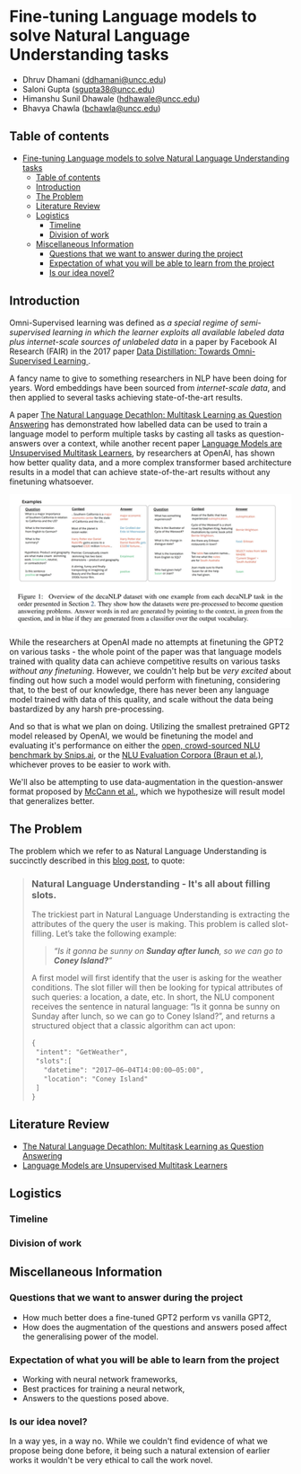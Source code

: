 # Fine-tuning Language models to solve Natural Language Understanding tasks

- Dhruv Dhamani (ddhamani@uncc.edu)
- Saloni Gupta (sgupta38@uncc.edu)
- Himanshu Sunil Dhawale (hdhawale@uncc.edu)
- Bhavya Chawla (bchawla@uncc.edu)

## Table of contents

- [Fine-tuning Language models to solve Natural Language Understanding tasks](#fine-tuning-language-models-to-solve-natural-language-understanding-tasks)
  - [Table of contents](#table-of-contents)
  - [Introduction](#introduction)
  - [The Problem](#the-problem)
  - [Literature Review](#literature-review)
  - [Logistics](#logistics)
    - [Timeline](#timeline)
    - [Division of work](#division-of-work)
  - [Miscellaneous Information](#miscellaneous-information)
    - [Questions that we want to answer during the project](#questions-that-we-want-to-answer-during-the-project)
    - [Expectation of what you will be able to learn from the project](#expectation-of-what-you-will-be-able-to-learn-from-the-project)
    - [Is our idea novel?](#is-our-idea-novel)

## Introduction

Omni-Supervised learning was defined as _a special
regime of semi-supervised learning in which the learner exploits all available labeled data plus internet-scale sources
of unlabeled data_ in a paper by Facebook AI Research (FAIR) in the 2017 paper [Data Distillation: Towards Omni-Supervised Learning
](https://arxiv.org/abs/1712.04440).

A fancy name to give to something researchers in NLP have been doing for years. Word embeddings have been sourced from _internet-scale data_, and then applied to several tasks achieving state-of-the-art results.

A paper [The Natural Language Decathlon:
Multitask Learning as Question Answering](https://arxiv.org/abs/1806.08730) has demonstrated how labelled data can be used to train a language model to perform multiple tasks by casting all tasks as question-answers over a context, while another recent paper [Language Models are Unsupervised Multitask Learners](https://d4mucfpksywv.cloudfront.net/better-language-models/language_models_are_unsupervised_multitask_learners.pdf), by researchers at OpenAI, has shown how better quality data, and a more complex transformer based architecture results in a model that can achieve state-of-the-art results without any finetuning whatsoever.

![Question-answer format](fig1.jpg)

While the researchers at OpenAI made no attempts at finetuning the GPT2 on various tasks - the whole point of the paper was that language models trained with quality data can achieve competitive results on various tasks _without any finetuning_. However, we couldn't help but be _very excited_ about finding out how such a model would perform with finetuning, considering that, to the best of our knowledge, there has never been any language model trained with data of this quality, and scale without the data being bastardized by any harsh pre-processing.

And so that is what we plan on doing. Utilizing the smallest pretrained GPT2 model released by OpenAI, we would be finetuning the model and evaluating it's performance on either the [open, crowd-sourced NLU benchmark by Snips.ai](https://github.com/snipsco/nlu-benchmark/tree/master/2017-06-custom-intent-engines), or the [NLU Evaluation Corpora (Braun et al.)](https://www.sigdial.org/files/workshops/conference18/proceedings/pdf/SIGDIAL22.pdf), whichever proves to be easier to work with.

We'll also be attempting to use data-augmentation in the question-answer format proposed by [McCann et al.](https://arxiv.org/abs/1806.08730), which we hypothesize will result model that generalizes better.

## The Problem

The problem which we refer to as Natural Language Understanding is succinctly described in this [blog post](https://medium.com/snips-ai/benchmarking-natural-language-understanding-systems-google-facebook-microsoft-and-snips-2b8ddcf9fb19.), to quote:

> ### Natural Language Understanding - It's all about filling slots.
>
> The trickiest part in Natural Language Understanding is extracting the attributes of the query the user is making. This problem is called slot-filling.
> Let’s take the following example:
>
> > _“Is it gonna be sunny on **Sunday after lunch**, so we can go to **Coney Island?**”_
>
> A first model will first identify that the user is asking for the weather conditions. The slot filler will then be looking for typical attributes of such queries: a location, a date, etc. In short, the NLU component receives the sentence in natural language: “Is it gonna be sunny on Sunday after lunch, so we can go to Coney Island?”, and returns a structured object that a classic algorithm can act upon:
>
> ```
> {
>  "intent": "GetWeather",
>  "slots":[
>    "datetime": "2017–06–04T14:00:00–05:00",
>    "location": "Coney Island"
>  ]
> }
> ```

## Literature Review

- [The Natural Language Decathlon: Multitask Learning as Question Answering](https://arxiv.org/abs/1806.08730)
- [Language Models are Unsupervised Multitask Learners](https://d4mucfpksywv.cloudfront.net/better-language-models/language_models_are_unsupervised_multitask_learners.pdf)

## Logistics

### Timeline

### Division of work

## Miscellaneous Information

### Questions that we want to answer during the project

- How much better does a fine-tuned GPT2 perform vs vanilla GPT2,
- How does the augmentation of the questions and answers posed affect the generalising power of the model.

### Expectation of what you will be able to learn from the project

- Working with neural network frameworks,
- Best practices for training a neural network,
- Answers to the questions posed above.

### Is our idea novel?

In a way yes, in a way no. While we couldn't find evidence of what we propose being done before, it being such a natural extension of earlier works it wouldn't be very ethical to call the work novel.
